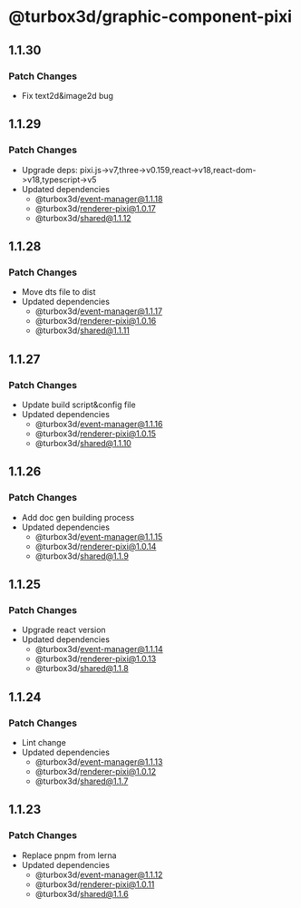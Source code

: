 # @turbox3d/graphic-component-pixi

## 1.1.30

### Patch Changes

- Fix text2d&image2d bug

## 1.1.29

### Patch Changes

- Upgrade deps: pixi.js->v7,three->v0.159,react->v18,react-dom->v18,typescript->v5
- Updated dependencies
  - @turbox3d/event-manager@1.1.18
  - @turbox3d/renderer-pixi@1.0.17
  - @turbox3d/shared@1.1.12

## 1.1.28

### Patch Changes

- Move dts file to dist
- Updated dependencies
  - @turbox3d/event-manager@1.1.17
  - @turbox3d/renderer-pixi@1.0.16
  - @turbox3d/shared@1.1.11

## 1.1.27

### Patch Changes

- Update build script&config file
- Updated dependencies
  - @turbox3d/event-manager@1.1.16
  - @turbox3d/renderer-pixi@1.0.15
  - @turbox3d/shared@1.1.10

## 1.1.26

### Patch Changes

- Add doc gen building process
- Updated dependencies
  - @turbox3d/event-manager@1.1.15
  - @turbox3d/renderer-pixi@1.0.14
  - @turbox3d/shared@1.1.9

## 1.1.25

### Patch Changes

- Upgrade react version
- Updated dependencies
  - @turbox3d/event-manager@1.1.14
  - @turbox3d/renderer-pixi@1.0.13
  - @turbox3d/shared@1.1.8

## 1.1.24

### Patch Changes

- Lint change
- Updated dependencies
  - @turbox3d/event-manager@1.1.13
  - @turbox3d/renderer-pixi@1.0.12
  - @turbox3d/shared@1.1.7

## 1.1.23

### Patch Changes

- Replace pnpm from lerna
- Updated dependencies
  - @turbox3d/event-manager@1.1.12
  - @turbox3d/renderer-pixi@1.0.11
  - @turbox3d/shared@1.1.6
